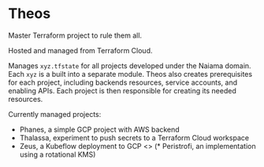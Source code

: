 # Theos

Master Terraform project to rule them all. 

Hosted and managed from Terraform Cloud.

Manages `xyz.tfstate` for all projects developed under the Naiama domain. Each `xyz` is a built into a separate module. Theos also creates prerequisites for each project, including backends resources, service accounts, and enabling APIs. Each project is then responsible for creating its needed resources.

Currently managed projects:
* Phanes, a simple GCP project with AWS backend
* Thalassa, experiment to push secrets to a Terraform Cloud workspace
* Zeus, a Kubeflow deployment to GCP
<> (* Peristrofi, an implementation using a rotational KMS)
